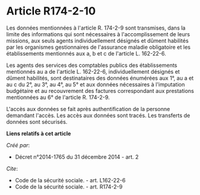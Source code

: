 # Article R174-2-10

Les données mentionnées à l'article R. 174-2-9 sont transmises, dans la limite des informations qui sont nécessaires à
l'accomplissement de leurs missions, aux seuls agents individuellement désignés et dûment habilités par les organismes
gestionnaires de l'assurance maladie obligatoire et les établissements mentionnés aux a, b et c de l'article L. 162-22-6. 

Les agents des services des comptables publics des établissements mentionnés au a de l'article L. 162-22-6, individuellement
désignés et dûment habilités, sont destinataires des données énumérées aux 1°, au a et au c du 2°, au 3°, au 4°, au 5° et aux
données nécessaires à l'imputation budgétaire et au recouvrement des factures correspondant aux prestations mentionnées au 6°
de l'article R. 174-2-9. 

L'accès aux données se fait après authentification de la personne demandant l'accès. Les accès aux données sont tracés. Les
transferts de données sont sécurisés.

**Liens relatifs à cet article**

_Créé par_:

  - Décret n°2014-1765 du 31 décembre 2014 - art. 2

_Cite_:

  - Code de la sécurité sociale. - art. L162-22-6
  - Code de la sécurité sociale. - art. R174-2-9
